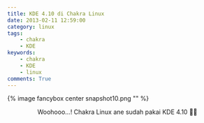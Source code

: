 ```yaml
---
title: KDE 4.10 di Chakra Linux
date: 2013-02-11 12:59:00
category: linux
tags:
    - chakra
    - KDE
keywords:
    - chakra
    - KDE
    - linux
comments: True
---
```


{% image fancybox center snapshot10.png "" %}

<center>Woohooo…! Chakra Linux ane sudah pakai KDE 4.10 🤘🏼</center>